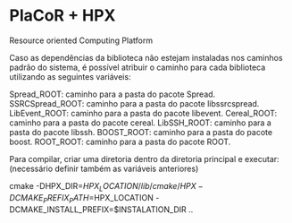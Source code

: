 # PlaCoR + HPX
Resource oriented Computing Platform

Caso as dependências da biblioteca não estejam instaladas nos caminhos padrão do sistema, é possível atribuir o caminho para cada biblioteca utilizando as seguintes variáveis:

Spread_ROOT: caminho para a pasta do pacote Spread.
SSRCSpread_ROOT: caminho para a pasta do pacote libssrcspread.
LibEvent_ROOT: caminho para a pasta do pacote libevent.
Cereal_ROOT: caminho para a pasta do pacote cereal.
LibSSH_ROOT: caminho para a pasta do pacote libssh.
BOOST_ROOT: caminho para a pasta do pacote boost.
ROOT_ROOT: caminho para a pasta do pacote ROOT.



Para compilar, criar uma diretoria dentro da diretoria principal e executar:
(necessário definir também as variáveis anteriores)

cmake -DHPX_DIR=$HPX_LOCATION/lib/cmake/HPX -DCMAKE_PREFIX_PATH=$HPX_LOCATION -DCMAKE_INSTALL_PREFIX=$INSTALATION_DIR ..
